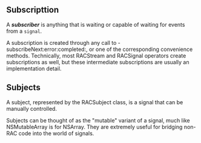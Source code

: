 
## Subscripttion
A ***subscriber*** is anything that is waiting or capable of waiting for events from a `signal`.

A subscription is created through any call to -subscribeNext:error:completed:, or one of the corresponding convenience methods. Technically, most RACStream and RACSignal operators create subscriptions as well, but these intermediate subscriptions are usually an implementation detail.

## Subjects
A subject, represented by the RACSubject class, is a signal that can be manually controlled.

Subjects can be thought of as the "mutable" variant of a signal, much like NSMutableArray is for NSArray. They are extremely useful for bridging non-RAC code into the world of signals.
